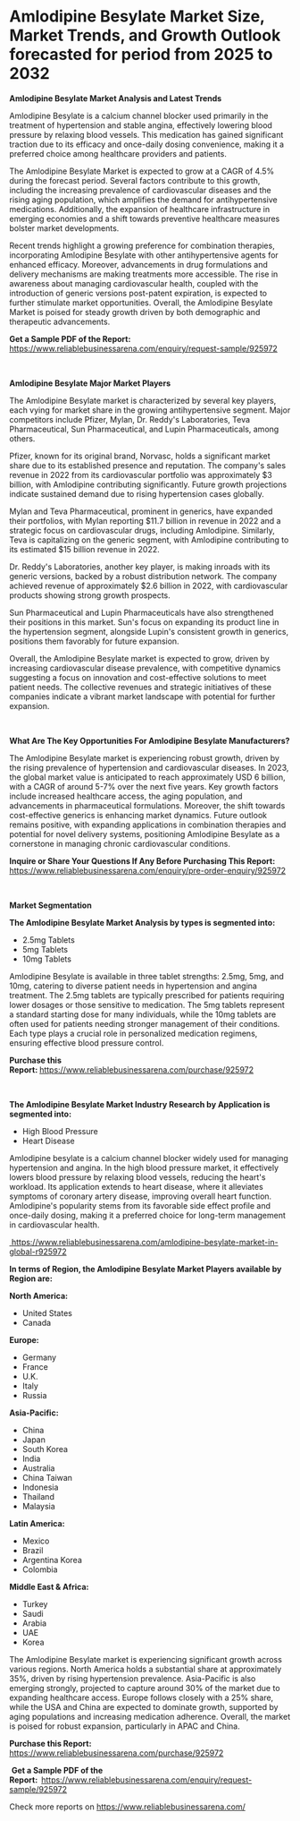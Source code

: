 <p><h1>Amlodipine Besylate Market Size, Market Trends, and Growth Outlook forecasted for period from 2025 to 2032</h1></p><p><strong>Amlodipine Besylate Market Analysis and Latest Trends</strong></p>
<p><p>Amlodipine Besylate is a calcium channel blocker used primarily in the treatment of hypertension and stable angina, effectively lowering blood pressure by relaxing blood vessels. This medication has gained significant traction due to its efficacy and once-daily dosing convenience, making it a preferred choice among healthcare providers and patients.</p><p>The Amlodipine Besylate Market is expected to grow at a CAGR of 4.5% during the forecast period. Several factors contribute to this growth, including the increasing prevalence of cardiovascular diseases and the rising aging population, which amplifies the demand for antihypertensive medications. Additionally, the expansion of healthcare infrastructure in emerging economies and a shift towards preventive healthcare measures bolster market developments.</p><p>Recent trends highlight a growing preference for combination therapies, incorporating Amlodipine Besylate with other antihypertensive agents for enhanced efficacy. Moreover, advancements in drug formulations and delivery mechanisms are making treatments more accessible. The rise in awareness about managing cardiovascular health, coupled with the introduction of generic versions post-patent expiration, is expected to further stimulate market opportunities. Overall, the Amlodipine Besylate Market is poised for steady growth driven by both demographic and therapeutic advancements.</p></p>
<p><strong>Get a Sample PDF of the Report:&nbsp;</strong> <a href="https://www.reliablebusinessarena.com/enquiry/request-sample/925972?utm_campaign=2959&utm_medium=2&utm_source=Github&utm_content=ia&utm_term=08032025&utm_id=amlodipine-besylate">https://www.reliablebusinessarena.com/enquiry/request-sample/925972</a></p>
<p>&nbsp;</p>
<p><strong>Amlodipine Besylate Major Market Players</strong></p>
<p><p>The Amlodipine Besylate market is characterized by several key players, each vying for market share in the growing antihypertensive segment. Major competitors include Pfizer, Mylan, Dr. Reddy's Laboratories, Teva Pharmaceutical, Sun Pharmaceutical, and Lupin Pharmaceuticals, among others.</p><p>Pfizer, known for its original brand, Norvasc, holds a significant market share due to its established presence and reputation. The company's sales revenue in 2022 from its cardiovascular portfolio was approximately $3 billion, with Amlodipine contributing significantly. Future growth projections indicate sustained demand due to rising hypertension cases globally.</p><p>Mylan and Teva Pharmaceutical, prominent in generics, have expanded their portfolios, with Mylan reporting $11.7 billion in revenue in 2022 and a strategic focus on cardiovascular drugs, including Amlodipine. Similarly, Teva is capitalizing on the generic segment, with Amlodipine contributing to its estimated $15 billion revenue in 2022.</p><p>Dr. Reddy's Laboratories, another key player, is making inroads with its generic versions, backed by a robust distribution network. The company achieved revenue of approximately $2.6 billion in 2022, with cardiovascular products showing strong growth prospects.</p><p>Sun Pharmaceutical and Lupin Pharmaceuticals have also strengthened their positions in this market. Sun's focus on expanding its product line in the hypertension segment, alongside Lupin's consistent growth in generics, positions them favorably for future expansion.</p><p>Overall, the Amlodipine Besylate market is expected to grow, driven by increasing cardiovascular disease prevalence, with competitive dynamics suggesting a focus on innovation and cost-effective solutions to meet patient needs. The collective revenues and strategic initiatives of these companies indicate a vibrant market landscape with potential for further expansion.</p></p>
<p>&nbsp;</p>
<p><strong>What Are The Key Opportunities For Amlodipine Besylate Manufacturers?</strong></p>
<p><p>The Amlodipine Besylate market is experiencing robust growth, driven by the rising prevalence of hypertension and cardiovascular diseases. In 2023, the global market value is anticipated to reach approximately USD 6 billion, with a CAGR of around 5-7% over the next five years. Key growth factors include increased healthcare access, the aging population, and advancements in pharmaceutical formulations. Moreover, the shift towards cost-effective generics is enhancing market dynamics. Future outlook remains positive, with expanding applications in combination therapies and potential for novel delivery systems, positioning Amlodipine Besylate as a cornerstone in managing chronic cardiovascular conditions.</p></p>
<p><strong>Inquire or Share Your Questions If Any Before Purchasing This Report:</strong> <a href="https://www.reliablebusinessarena.com/enquiry/pre-order-enquiry/925972?utm_campaign=2959&utm_medium=2&utm_source=Github&utm_content=ia&utm_term=08032025&utm_id=amlodipine-besylate">https://www.reliablebusinessarena.com/enquiry/pre-order-enquiry/925972</a></p>
<p>&nbsp;</p>
<p><strong>Market Segmentation</strong></p>
<p><strong>The Amlodipine Besylate Market Analysis by types is segmented into:</strong></p>
<p><ul><li>2.5mg Tablets</li><li>5mg Tablets</li><li>10mg Tablets</li></ul></p>
<p><p>Amlodipine Besylate is available in three tablet strengths: 2.5mg, 5mg, and 10mg, catering to diverse patient needs in hypertension and angina treatment. The 2.5mg tablets are typically prescribed for patients requiring lower dosages or those sensitive to medication. The 5mg tablets represent a standard starting dose for many individuals, while the 10mg tablets are often used for patients needing stronger management of their conditions. Each type plays a crucial role in personalized medication regimens, ensuring effective blood pressure control.</p></p>
<p><strong>Purchase this Report:&nbsp;</strong><a href="https://www.reliablebusinessarena.com/purchase/925972?utm_campaign=2959&utm_medium=2&utm_source=Github&utm_content=ia&utm_term=08032025&utm_id=amlodipine-besylate">https://www.reliablebusinessarena.com/purchase/925972</a></p>
<p>&nbsp;</p>
<p><strong>The Amlodipine Besylate Market Industry Research by Application is segmented into:</strong></p>
<p><ul><li>High Blood Pressure</li><li>Heart Disease</li></ul></p>
<p><p>Amlodipine besylate is a calcium channel blocker widely used for managing hypertension and angina. In the high blood pressure market, it effectively lowers blood pressure by relaxing blood vessels, reducing the heart's workload. Its application extends to heart disease, where it alleviates symptoms of coronary artery disease, improving overall heart function. Amlodipine's popularity stems from its favorable side effect profile and once-daily dosing, making it a preferred choice for long-term management in cardiovascular health.</p></p>
<p><a href="https://www.reliablebusinessarena.com/amlodipine-besylate-market-in-global-r925972?utm_campaign=2959&utm_medium=2&utm_source=Github&utm_content=ia&utm_term=08032025&utm_id=amlodipine-besylate">&nbsp;https://www.reliablebusinessarena.com/amlodipine-besylate-market-in-global-r925972</a></p>
<p><strong>In terms of Region, the Amlodipine Besylate Market Players available by Region are:</strong></p>
<p>
    <p> <strong> North America: </strong>
        <ul>
            <li>United States</li>
            <li>Canada</li>
        </ul>
        </p> 
    <p> <strong> Europe: </strong>
        <ul>
            <li>Germany</li>
            <li>France</li>
            <li>U.K.</li>
            <li>Italy</li>
            <li>Russia</li>
        </ul>
        </p> 
    <p> <strong> Asia-Pacific: </strong>
        <ul>
            <li>China</li>
            <li>Japan</li>
            <li>South Korea</li>
            <li>India</li>
            <li>Australia</li>
            <li>China Taiwan</li>
            <li>Indonesia</li>
            <li>Thailand</li>
            <li>Malaysia</li>
        </ul>
        </p> 
    <p> <strong> Latin America: </strong>
        <ul>
            <li>Mexico</li>
            <li>Brazil</li>
            <li>Argentina Korea</li>
            <li>Colombia</li>
        </ul>
        </p> 
    <p> <strong> Middle East & Africa: </strong>
        <ul>
            <li>Turkey</li>
            <li>Saudi</li>
            <li>Arabia</li>
            <li>UAE</li>
            <li>Korea</li>
        </ul>
    </p>
    </p>
<p><p>The Amlodipine Besylate market is experiencing significant growth across various regions. North America holds a substantial share at approximately 35%, driven by rising hypertension prevalence. Asia-Pacific is also emerging strongly, projected to capture around 30% of the market due to expanding healthcare access. Europe follows closely with a 25% share, while the USA and China are expected to dominate growth, supported by aging populations and increasing medication adherence. Overall, the market is poised for robust expansion, particularly in APAC and China.</p></p>
<p><strong>Purchase this Report: </strong><a href="https://www.reliablebusinessarena.com/purchase/925972?utm_campaign=2959&utm_medium=2&utm_source=Github&utm_content=ia&utm_term=08032025&utm_id=amlodipine-besylate">https://www.reliablebusinessarena.com/purchase/925972</a></p>
<p>&nbsp;<strong>Get a Sample PDF of the Report:&nbsp;&nbsp;</strong><a href="https://www.reliablebusinessarena.com/enquiry/request-sample/925972?utm_campaign=2959&utm_medium=2&utm_source=Github&utm_content=ia&utm_term=08032025&utm_id=amlodipine-besylate">https://www.reliablebusinessarena.com/enquiry/request-sample/925972</a></p>
<p><strong></strong></p>
<p>Check more reports on <a href="https://www.reliablebusinessarena.com/?utm_campaign=2959&utm_medium=2&utm_source=Github&utm_content=ia&utm_term=08032025&utm_id=amlodipine-besylate">https://www.reliablebusinessarena.com/</a></p>